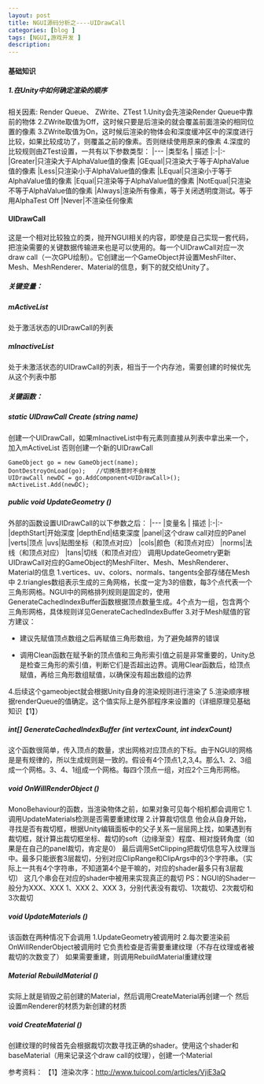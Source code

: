 ```yaml
---
layout: post
title: NGUI源码分析之----UIDrawCall
categories: [blog ]
tags: [NGUI,游戏开发 ]
description:  
---
```


#### 基础知识
##### 1.在Unity中如何确定渲染的顺序
相关因素: Render Queue、 ZWrite、ZTest
1.Unity会先渲染Render Queue中靠前的物体
2.ZWrite取值为Off，这时候只要是后渲染的就会覆盖前面渲染的相同位置的像素
3.ZWrite取值为On，这时候后渲染的物体会和深度缓冲区中的深度进行比较，如果比较成功了，则覆盖之前的像素。否则继续使用原来的像素
4.深度的比较规则由ZTest设置，一共有以下参数类型：
|---
|类型名 | 描述
|:-|:-
|Greater|只渲染大于AlphaValue值的像素
|GEqual|只渲染大于等于AlphaValue值的像素
|Less|只渲染小于AlphaValue值的像素
|LEqual|只渲染小于等于AlphaValue值的像素
|Equal|只渲染等于AlphaValue值的像素
|NotEqual|只渲染不等于AlphaValue值的像素
|Always|渲染所有像素，等于关闭透明度测试。等于用AlphaTest Off
|Never|不渲染任何像素

#### UIDrawCall
这是一个相对比较独立的类，抛开NGUI相关的内容，即使是自己实现一套代码，把渲染需要的关键数据传输进来也是可以使用的。每一个UIDrawCall对应一次draw call（一次GPU绘制）。它创建出一个GameObject并设置MeshFilter、Mesh、MeshRenderer、Material的信息，剩下的就交给Unity了。

##### 关键变量：
##### mActiveList
处于激活状态的UIDrawCall的列表
##### mInactiveList
处于未激活状态的UIDrawCall的列表，相当于一个内存池，需要创建的时候优先从这个列表中那
</br>
##### 关键函数：
##### static UIDrawCall Create (string name)
创建一个UIDrawCall，如果mInactiveList中有元素则直接从列表中拿出来一个，加入mActiveList
否则创建一个新的UIDrawCall
```
GameObject go = new GameObject(name);
DontDestroyOnLoad(go);   //切换场景时不会释放
UIDrawCall newDC = go.AddComponent<UIDrawCall>();
mActiveList.Add(newDC);
```
##### public void UpdateGeometry ()
外部的函数设置UIDrawCall的以下参数之后：
|---
|变量名 | 描述
|:-|:-
|depthStart|开始深度
|depthEnd|结束深度
|panel|这个draw call对应的Panel
|verts|顶点
|uvs|贴图坐标（和顶点对应）
|cols|颜色（和顶点对应）
|norms|法线（和顶点对应）
|tans|切线（和顶点对应）
调用UpdateGeometry更新UIDrawCall对应的GameObject的MeshFilter、Mesh、MeshRenderer、Material的信息
1.vertices、uv、colors、normals、tangents全部存储在Mesh中
2.triangles数组表示生成的三角网格，长度一定为3的倍数，每3个点代表一个三角形网格。NGUI中的网格排列规则是固定的，使用GenerateCachedIndexBuffer函数根据顶点数量生成。4个点为一组，包含两个三角形网格，具体规则详见GenerateCachedIndexBuffer
3.对于Mesh赋值的官方建议：
- 建议先赋值顶点数组之后再赋值三角形数组，为了避免越界的错误

- 调用Clean函数在赋予新的顶点值和三角形索引值之前是非常重要的，Unity总是检查三角形的索引值，判断它们是否超出边界。调用Clear函数后，给顶点赋值，再给三角形数组赋值，以确保没有超出数组的边界

4.后续这个gameobject就会根据Unity自身的渲染规则进行渲染了
5.渲染顺序根据renderQueue的值确定。这个值实际上是外部程序来设置的（详细原理见基础知识【1】）

##### int[] GenerateCachedIndexBuffer (int vertexCount, int indexCount)
这个函数很简单，传入顶点的数量，求出网格对应顶点的下标。由于NGUI的网格是是有规律的，所以生成规则是一致的。假设有4个顶点1,2,3,4。那么1、2、3组成一个网格。3、4、1组成一个网格。每四个顶点一组，对应2个三角形网格。

##### void OnWillRenderObject ()
MonoBehaviour的函数，当渲染物体之前，如果对象可见每个相机都会调用它
1.调用UpdateMaterials检测是否需要重建纹理
2.计算裁切信息
他会从自身开始，寻找是否有裁切框，根据Unity编辑面板中的父子关系一层层网上找，如果遇到有裁切框，就计算出裁切框坐标、裁切的soft（边缘渐变）程度、相对旋转角度（如果是在自己的panel裁切，肯定是0）
最后调用SetClipping把裁切信息写入纹理当中。最多只能嵌套3层裁切，分别对应ClipRange和ClipArgs中的3个字符串。（实际上一共有4个字符串，不知道第4个是干嘛的，对应的shader最多只有3层裁切）
这几个串会在对应的shader中被用来实现真正的裁切
PS：NGUI的Shader一般分为XXX、XXX 1、XXX 2、XXX 3，分别代表没有裁切、1次裁切、2次裁切和3次裁切


##### void UpdateMaterials ()
该函数在两种情况下会调用
1.UpdateGeometry被调用时
2.每次要渲染前OnWillRenderObject被调用时
它负责检查是否需要重建纹理（不存在纹理或者被裁切的次数变了）
如果需要重建，则调用RebuildMaterial重建纹理

##### Material RebuildMaterial ()
实际上就是销毁之前创建的Material，然后调用CreateMaterial再创建一个
然后设置mRenderer的材质为新创建的材质

##### void CreateMaterial ()
创建纹理的时候首先会根据裁切次数寻找正确的shader。使用这个shader和baseMaterial（用来记录这个draw call的纹理），创建一个Material

参考资料：
【1】渲染次序：http://www.tuicool.com/articles/VjiE3aQ